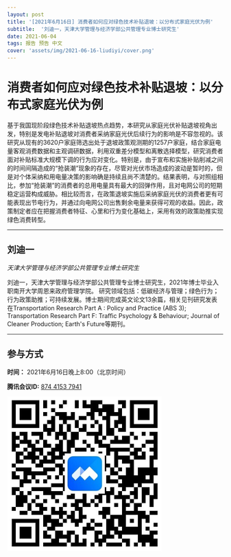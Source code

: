 ```yaml
---
layout: post
title: '[2021年6月16日] 消费者如何应对绿色技术补贴退坡：以分布式家庭光伏为例'
subtitle:  '刘迪一，天津大学管理与经济学部公共管理专业博士研究生'
date: 2021-06-04
tags: 报告 预告 中文
cover: 'assets/img/2021-06-16-liudiyi/cover.png'
---
```


# 消费者如何应对绿色技术补贴退坡：以分布式家庭光伏为例

基于我国现阶段绿色技术补贴退坡热点趋势，本研究从家庭光伏补贴退坡视角出发，特别是发电补贴退坡对消费者采纳家庭光伏后续行为的影响是不容忽视的。该研究从现有的3620户家庭筛选出处于退坡政策观测期的1257户家庭，结合家庭电量客观消费数据和主观调研数据，利用双重差分模型和离散选择模型，研究消费者面对补贴标准大规模下调的行为应对变化。特别是，由于宣布和实施补贴削减之间的时间间隔造成的“抢装潮”现象的存在，尽管对光伏市场造成的波动是暂时的，但是对个体采纳和用电量决策的影响确是持续且尚不清楚的。结果表明，与对照组相比，参加“抢装潮”的消费者的总用电量具有最大的回弹作用，且对电网公司的短期稳定运营构成威胁。相比较而言，在政策退坡实施后采纳家庭光伏的消费者更有可能表现出节电行为，并通过向电网公司出售剩余电量来获得可观的收益。因此，政策制定者应在把握消费者特征、心里和行为变化基础上，采用有效的政策助推实现绿色消费转型。


----------

## 刘迪一

*天津大学管理与经济学部公共管理专业博士研究生*

刘迪一，天津大学管理与经济学部公共管理专业博士研究生，2021年博士毕业入职南开大学周恩来政府管理学院。
研究领域包括：低碳经济与管理；绿色行为；行为政策助推；可持续发展。博士期间完成英文论文13余篇，相关见刊研究发表在Transportation Research Part A : Policy and Practice (ABS 3); Transportation Research Part F: Traffic Psychology & Behaviour; Journal of Cleaner Production; Earth's Future等期刊。


-----------
##  参与方式

 **时间：** 2021年6月16日晚上8:00（北京时间）

 **腾讯会议ID:** [874 4153 7941](https://meeting.tencent.com/s/UIeb8Y3Vky8l)

 ![meeting link](/assets/img/2021-06-16-liudiyi/link.jpeg)